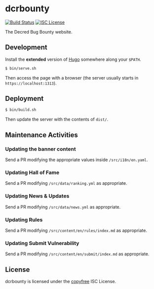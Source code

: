 dcrbounty
=========

[![Build Status](https://travis-ci.org/decred/dcrbounty.png?branch=master)](https://travis-ci.org/decred/dcrbounty)
[![ISC License](http://img.shields.io/badge/license-ISC-blue.svg)](http://copyfree.org)

The Decred Bug Bounty website.

## Development

Install the **extended** version of [Hugo](https://gohugo.io/) somewhere along your `$PATH`.

```bash
$ bin/serve.sh
```

Then access the page with a browser (the server usually starts in `https://localhost:1313`).

## Deployment

```bash
$ bin/build.sh
```

Then update the server with the contents of `dist/`.

## Maintenance Activities

### Updating the banner content

Send a PR modifying the appropriate values inside `/src/i18n/en.yaml`.

### Updating Hall of Fame

Send a PR modifying `/src/data/ranking.yml` as appropriate.

### Updating News & Updates

Send a PR modifying `/src/data/news.yml` as appropriate.

### Updating Rules

Send a PR modifying `/src/content/en/rules/index.md` as appropriate.

### Updating Submit Vulnerability

Send a PR modifying `/src/content/en/submit/index.md` as appropriate.

## License

dcrbounty is licensed under the [copyfree](http://copyfree.org) ISC License.
